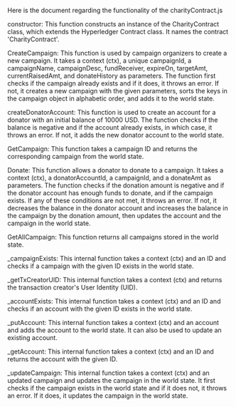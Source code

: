 Here is the document regarding the functionality of the charityContract.js



constructor: This function constructs an instance of the CharityContract class, which extends the Hyperledger Contract class. It names the contract 'CharityContract'.

CreateCampaign: This function is used by campaign organizers to create a new campaign. It takes a context (ctx), a unique campaignId, a campaignName, campaignDesc, fundReceiver, expireOn, targetAmt, currentRaisedAmt, and donateHistory as parameters. The function first checks if the campaign already exists and if it does, it throws an error. If not, it creates a new campaign with the given parameters, sorts the keys in the campaign object in alphabetic order, and adds it to the world state.

createDonatorAccount: This function is used to create an account for a donator with an initial balance of 10000 USD. The function checks if the balance is negative and if the account already exists, in which case, it throws an error. If not, it adds the new donator account to the world state.

GetCampaign: This function takes a campaign ID and returns the corresponding campaign from the world state.

Donate: This function allows a donator to donate to a campaign. It takes a context (ctx), a donatorAccountId, a campaignId, and a donateAmt as parameters. The function checks if the donation amount is negative and if the donator account has enough funds to donate, and if the campaign exists. If any of these conditions are not met, it throws an error. If not, it decreases the balance in the donator account and increases the balance in the campaign by the donation amount, then updates the account and the campaign in the world state.

GetAllCampaign: This function returns all campaigns stored in the world state.

_campaignExists: This internal function takes a context (ctx) and an ID and checks if a campaign with the given ID exists in the world state.

_getTxCreatorUID: This internal function takes a context (ctx) and returns the transaction creator's User Identity (UID).

_accountExists: This internal function takes a context (ctx) and an ID and checks if an account with the given ID exists in the world state.

_putAccount: This internal function takes a context (ctx) and an account and adds the account to the world state. It can also be used to update an existing account.

_getAccount: This internal function takes a context (ctx) and an ID and returns the account with the given ID.

_updateCampaign: This internal function takes a context (ctx) and an updated campaign and updates the campaign in the world state. It first checks if the campaign exists in the world state and if it does not, it throws an error. If it does, it updates the campaign in the world state.